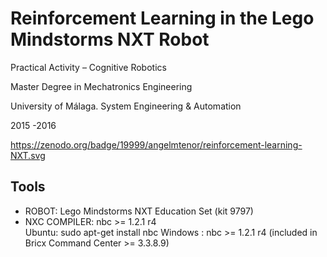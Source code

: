 # Reinforcement Learning in the Lego Mindstorms NXT Robot

Practical Activity – Cognitive Robotics 

Master Degree in Mechatronics Engineering

University of Málaga. System Engineering & Automation

2015 -2016

https://zenodo.org/badge/19999/angelmtenor/reinforcement-learning-NXT.svg


Tools
-----
- ROBOT: Lego Mindstorms NXT Education Set (kit 9797)    
- NXC COMPILER: nbc >= 1.2.1 r4  
    Ubuntu: sudo apt-get install nbc
    Windows : nbc >= 1.2.1 r4 (included in Bricx Command Center >= 3.3.8.9) 

